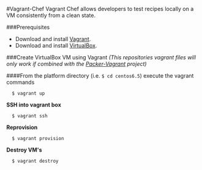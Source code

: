 #Vagrant-Chef
Vagrant Chef allows developers to test recipes locally on a VM consistently from a clean state.

###Prerequisites

* Download and install [Vagrant](http://www.vagrantup.com).
* Download and install [VirtualBox](http://www.virtualbox.org).

###Create VirtualBox VM using Vagrant
*(This repositories vagrant files will only work if combined with the [Packer-Vagrant](https://github.com/giacomo81/packer-vagrant) project)*

####From the platform directory (i.e. `$ cd centos6.5`) execute the vagrant commands

      $ vagrant up

**SSH into vagrant box**

      $ vagrant ssh

**Reprovision**

      $ vagrant provision

**Destroy VM's**

      $ vagrant destroy
